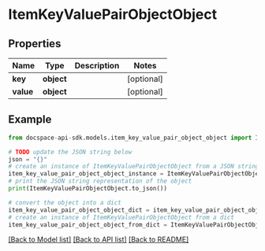 # ItemKeyValuePairObjectObject

## Properties

Name | Type | Description | Notes
------------ | ------------- | ------------- | -------------
**key** | **object** |  | [optional] 
**value** | **object** |  | [optional] 

## Example

```python
from docspace-api-sdk.models.item_key_value_pair_object_object import ItemKeyValuePairObjectObject

# TODO update the JSON string below
json = "{}"
# create an instance of ItemKeyValuePairObjectObject from a JSON string
item_key_value_pair_object_object_instance = ItemKeyValuePairObjectObject.from_json(json)
# print the JSON string representation of the object
print(ItemKeyValuePairObjectObject.to_json())

# convert the object into a dict
item_key_value_pair_object_object_dict = item_key_value_pair_object_object_instance.to_dict()
# create an instance of ItemKeyValuePairObjectObject from a dict
item_key_value_pair_object_object_from_dict = ItemKeyValuePairObjectObject.from_dict(item_key_value_pair_object_object_dict)
```
[[Back to Model list]](../README.md#documentation-for-models) [[Back to API list]](../README.md#documentation-for-api-endpoints) [[Back to README]](../README.md)


